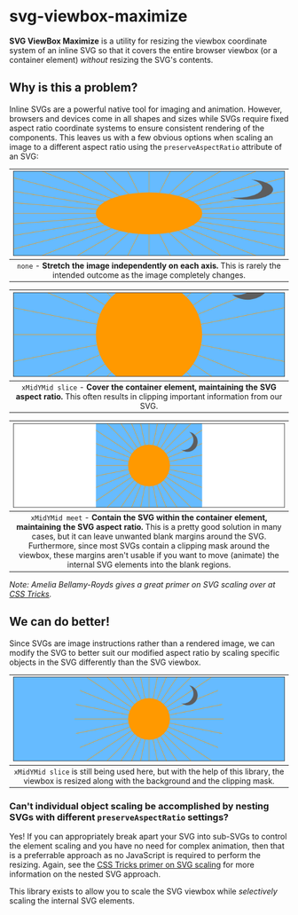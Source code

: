 # svg-viewbox-maximize
<b>SVG ViewBox Maximize</b> is a utility for resizing the viewbox coordinate system of an inline SVG so that it covers the entire browser viewbox (or a container element) <i>without</i> resizing the SVG's contents.

## Why is this a problem?
Inline SVGs are a powerful native tool for imaging and animation. However, browsers and devices come in all shapes and sizes while SVGs require fixed aspect ratio coordinate systems to ensure consistent rendering of the components. This leaves us with a few obvious options when scaling an image to a different aspect ratio using the `preserveAspectRatio` attribute of an SVG:

| ![Stretched SVG](examples/images/stretched-rendered.png) |
|:--:| 
| `none` - <b>Stretch the image independently on each axis.</b> This is rarely the intended outcome as the image completely changes. |

| ![Covered SVG](examples/images/covered-rendered.png) |
|:--:| 
| `xMidYMid slice` - <b>Cover the container element, maintaining the SVG aspect ratio.</b> This often results in clipping important information from our SVG. |

| ![Contained SVG](examples/images/contained-rendered.png) |
|:--:| 
| `xMidYMid meet` - <b>Contain the SVG within the container element, maintaining the SVG aspect ratio.</b> This is a pretty good solution in many cases, but it can leave unwanted blank margins around the SVG. Furthermore, since most SVGs contain a clipping mask around the viewbox, these margins aren't usable if you want to move (animate) the internal SVG elements into the blank regions. |

<i>Note: Amelia Bellamy-Royds gives a great primer on SVG scaling over at [CSS Tricks](https://css-tricks.com/scale-svg/).</i>

## We can do better!
Since SVGs are image instructions rather than a rendered image, we can modify the SVG to better suit our modified aspect ratio by scaling specific objects in the SVG differently than the SVG viewbox.

| ![Contained SVG](examples/images/resized-rendered.png) |
|:--:|
| `xMidYMid slice` is still being used here, but with the help of this library, the viewbox is resized along with the background and the clipping mask. |

### Can't individual object scaling be accomplished by nesting SVGs with different `preserveAspectRatio` settings?
Yes! If you can appropriately break apart your SVG into sub-SVGs to control the element scaling and you have no need for complex animation, then that is a preferrable approach as no JavaScript is required to perform the resizing. Again, see the [CSS Tricks primer on SVG scaling](https://css-tricks.com/scale-svg/) for more information on the nested SVG approach.

This library exists to allow you to scale the SVG viewbox while <i>selectively</i> scaling the internal SVG elements.

